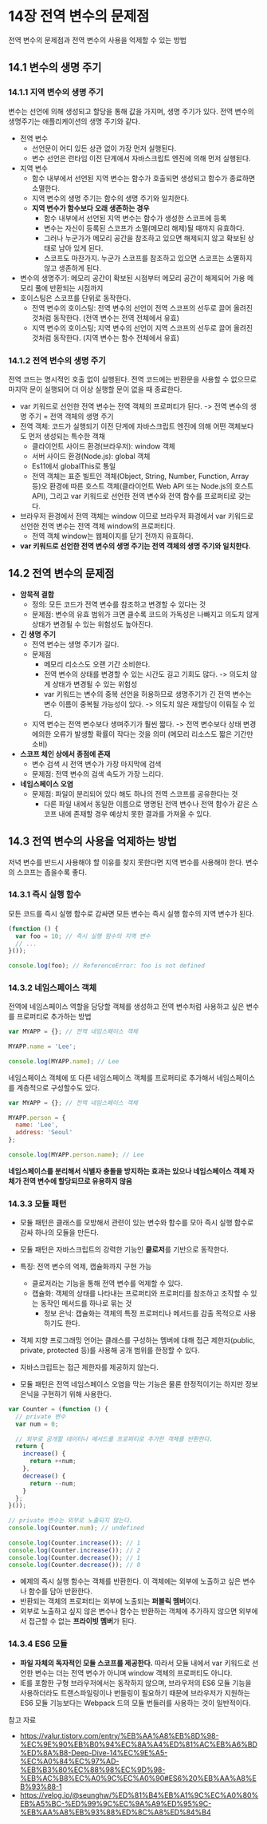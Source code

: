 # 14장 전역 변수의 문제점
전역 변수의 문제점과 전역 변수의 사용을 억제할 수 있는 방법

## 14.1 변수의 생명 주기
### 14.1.1 지역 변수의 생명 주기
변수는 선언에 의해 생성되고 할당을 통해 값을 가지며, 생명 주기가 있다. 전역 변수의 생명주기는 애플리케이션의 생명 주기와 같다.
- 전역 변수
  - 선언문이 어디 있든 상관 없이 가장 먼저 실행된다.
  - 변수 선언은 런타임 이전 단계에서 자바스크립트 엔진에 의해 먼저 실행된다.
- 지역 변수
  - 함수 내부에서 선언된 지역 변수는 함수가 호출되면 생성되고 함수가 종료하면 소멸한다.
  - 지역 변수의 생명 주기는 함수의 생명 주기와 일치한다.
  - **지역 변수가 함수보다 오래 생존하는 경우**
    - 함수 내부에서 선언된 지역 변수는 함수가 생성한 스코프에 등록
    - 변수는 자신이 등록된 스코프가 소멸(메모리 해제)될 때까지 유효하다.
    - 그러나 누군가가 메모리 공간을 참조하고 있으면 해제되지 않고 확보된 상태로 남아 있게 된다.
    - 스코프도 마찬가지. 누군가 스코프를 참조하고 있으면 스코프는 소멸하지 않고 생존하게 된다.
- 변수의 생명주기: 메모리 공간이 확보된 시점부터 메모리 공간이 해제되어 가용 메모리 풀에 반환되는 시점까지
- 호이스팅은 스코프를 단위로 동작한다.
  - 전역 변수의 호이스팅: 전역 변수의 선언이 전역 스코프의 선두로 끌어 올려진 것처럼 동작한다. (전역 변수는 전역 전체에서 유효)
  - 지역 변수의 호이스팅; 지역 변수의 선언이 지역 스코프의 선두로 끌어 올려진 것처럼 동작한다. (지역 변수는 함수 전체에서 유효)

### 14.1.2 전역 변수의 생명 주기
전역 코드는 명시적인 호출 없이 실행된다. 전역 코드에는 반환문을 사용할 수 없으므로 마지막 문이 실행되어 더 이상 실행할 문이 없을 때 종료한다.
- var 키워드로 선언한 전역 변수는 전역 객체의 프로퍼티가 된다. -> 전역 변수의 생명 주기 = 전역 객체의 생명 주기
- 전역 객체: 코드가 실행되기 이전 단계에 자바스크립트 엔진에 의해 어떤 객체보다도 먼저 생성되는 특수한 객채
  - 클라이언트 사이드 환경(브라우저): window 객체
  - 서버 사이드 환경(Node.js): global 객체
  - Es11에서 globalThis로 통일
  - 전역 객체는 표준 빌트인 객체(Object, String, Number, Function, Array 등)오 환경에 따른 호스트 객체(클라이언트 Web API 또는 Node.js의 호스트 API), 그리고 var 키워드로 선언한 전역 변수와 전역 함수를 프로퍼티로 갖는다.
- 브라우저 환경에서 전역 객체는 window 이므로 브라우저 화경에서 var 키워드로 선언한 전역 변수는 전역 객체 window의 프로퍼티다.
  - 전역 객체 window는 웹페이지를 닫기 전까지 유효하다.
- **var 키워드로 선언한 전역 변수의 생명 주기는 전역 객체의 생명 주기와 일치한다.**


## 14.2 전역 변수의 문제점
- **암묵적 결합**
  - 정의: 모든 코드가 전역 변수를 참조하고 변경할 수 있다는 것
  - 문제점: 변수의 유효 범위가 크면 클수록 코드의 가독성은 나빠지고 의도치 않게 상태가 변경될 수 있는 위험성도 높아진다.
- **긴 생명 주기**
  - 전역 변수는 생명 주기가 길다.
  - 문제점
    - 메모리 리소스도 오랜 기간 소비한다.
    - 전역 변수의 상태를 변경할 수 있는 시간도 길고 기회도 많다. -> 의도치 않게 상태가 변경될 수 있는 위험성
    - var 키워드는 변수의 중복 선언을 허용하므로 생명주기가 긴 전역 변수는 변수 이름이 중복될 가능성이 있다. -> 의도치 않은 재할당이 이뤄질 수 있다.
  - 지역 변수는 전역 변수보다 생며주기가 훨씬 짧다. -> 전역 변수보다 상태 변경에의한 오류가 발생할 확률이 작다는 것을 의미 (메모리 리소스도 짧은 기간만 소비)
- **스코프 체인 상에서 종점에 존재**
  - 변수 검색 시 전역 변수가 가장 마지막에 검색
  - 문제점: 전역 변수의 검색 속도가 가장 느리다.
- **네임스페이스 오염**
  - 문제점: 파일이 분리되어 있다 해도 하나의 전역 스코프를 공유한다는 것
    - 다른 파일 내에서 동일한 이름으로 명명된 전역 변수나 전역 함수가 같은 스코프 내에 존재할 경우 예상치 못한 결과를 가져올 수 있다.


## 14.3 전역 변수의 사용을 억제하는 방법
저녁 변수를 반드시 사용해야 할 이유를 찾지 못한다면 지역 변수를 사용해야 한다. 변수의 스코프는 좁을수록 좋다.
### 14.3.1 즉시 실행 함수
모든 코드를 즉시 실행 함수로 감싸면 모든 변수는 즉시 실행 함수의 지역 변수가 된다.
```jsx
(function () {
  var foo = 10; // 즉시 실행 함수의 지역 변수
  // ...
}());
 
console.log(foo); // ReferenceError: foo is not defined
```
### 14.3.2 네임스페이스 객체
전역에 네임스페이스 역할을 담당할 객체를 생성하고 전역 변수처럼 사용하고 싶은 변수를 프로퍼티로 추가하는 방법
```jsx
var MYAPP = {}; // 전역 네임스페이스 객체
 
MYAPP.name = 'Lee';
 
console.log(MYAPP.name); // Lee
```

네임스페이스 객체에 또 다른 네임스페이스 객체를 프로퍼티로 추가해서 네임스페이스를 계층적으로 구성할수도 있다.
```jsx
var MYAPP = {}; // 전역 네임스페이스 객체
 
MYAPP.person = {
  name: 'Lee',
  address: 'Seoul'
};
 
console.log(MYAPP.person.name); // Lee
```
**네임스페이스를 분리해서 식별자 충돌을 방지하는 효과는 있으나 네임스페이스 객체 자체가 전역 변수에 할당되므로 유용하지 않음**

### 14.3.3 모듈 패턴
- 모듈 패턴은 클래스를 모방해서 관련이 있는 변수와 함수를 모아 즉시 실행 함수로 감싸 하나의 모듈을 만든다.
- 모듈 패턴은 자바스크립트의 강력한 기능인 **클로저**를 기반으로 동작한다.
- 특징: 전역 변수의 억제, 캡슐화까지 구현 가능
  - 클로저라는 기능을 통해 전역 변수를 억제할 수 있다.
  - 캡슐화: 객체의 상태를 나타내는 프로퍼티와 프로퍼티를 참조하고 조작할 수 있는 동작인 메서드를 하나로 묶는 것
    - 정보 은닉: 캡슐화는 객체의 특정 프로퍼티나 메서드를 감출 목적으로 사용하기도 한다.

- 객체 지향 프로그래밍 언어는 클래스를 구성하는 멤버에 대해 접근 제한자(public, private, protected 등)를 사용해 공개 범위를 한정할 수 있다.
- 자바스크립트는 접근 제한자를 제공하지 않는다.
- 모듈 패턴은 전역 네임스페이스 오염을 막는 기능은 물론 한정적이기는 하지만 정보 은닉을 구현하기 위해 사용한다.
```jsx
var Counter = (function () {
  // private 변수
  var num = 0;
 
  // 외부로 공개할 데이터나 메서드를 프로퍼티로 추가한 객체를 반환한다.
  return {
    increase() {
      return ++num;
    },
    decrease() {
      return --num;
    }
  };
}());
 
// private 변수는 외부로 노출되지 않는다.
console.log(Counter.num); // undefined
 
console.log(Counter.increase()); // 1
console.log(Counter.increase()); // 2
console.log(Counter.decrease()); // 1
console.log(Counter.decrease()); // 0
```
- 예제의 즉시 실행 함수는 객체를 반환한다. 이 객체에는 외부에 노출하고 싶은 변수나 함수를 담아 반환한다.
- 반환되는 객체의 프로퍼티는 외부에 노출되는 **퍼블릭 멤버**이다.
- 외부로 노출하고 싶지 않은 변수나 함수는 반환하는 객체에 추가하지 않으면 외부에서 접근할 수 없는 **프라이빗 멤버**가 된다.

### 14.3.4 ES6 모듈
- **파일 자체의 독자적인 모듈 스코프를 제공한다.** 따라서 모듈 내에서 var 키워드로 선언한 변수는 더는 전역 변수가 아니며 window 객체의 프로퍼티도 아니다.
- IE를 포함한 구형 브라우저에서는 동작하지 않으며, 브라우저의 ES6 모듈 기능을 사용하더라도 트랜스파일링이나 번들링이 필요하기 때문에 브라우저가 지원하는 ES6 모듈 기능보다는 Webpack 드의 모듈 번들러를 사용하는 것이 일반적이다.


참고 자료
- https://valur.tistory.com/entry/%EB%AA%A8%EB%8D%98-%EC%9E%90%EB%B0%94%EC%8A%A4%ED%81%AC%EB%A6%BD%ED%8A%B8-Deep-Dive-14%EC%9E%A5-%EC%A0%84%EC%97%AD-%EB%B3%80%EC%88%98%EC%9D%98-%EB%AC%B8%EC%A0%9C%EC%A0%90#ES6%20%EB%AA%A8%EB%93%88-1
- https://velog.io/@seunghw/%ED%81%B4%EB%A1%9C%EC%A0%80%EB%A5%BC-%ED%99%9C%EC%9A%A9%ED%95%9C-%EB%AA%A8%EB%93%88%ED%8C%A8%ED%84%B4
